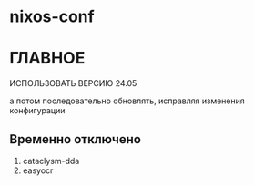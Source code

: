 # nixos-conf


# ГЛАВНОЕ

ИСПОЛЬЗОВАТЬ ВЕРСИЮ 24.05

а потом последовательно обновлять, исправляя изменения конфигурации

## Временно отключено

1. cataclysm-dda
2. easyocr
